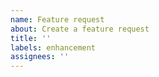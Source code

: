 ```yaml
---
name: Feature request
about: Create a feature request
title: ''
labels: enhancement
assignees: ''
---
```

